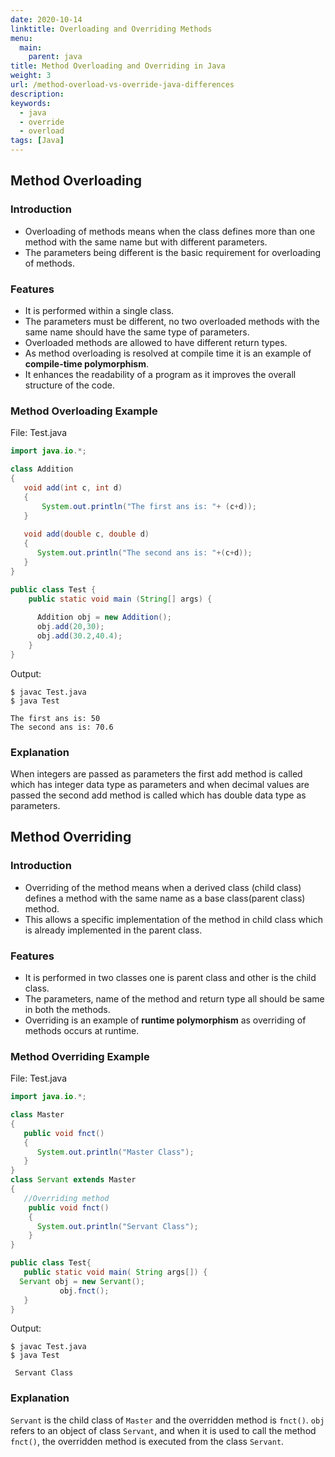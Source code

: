 ```yaml
---
date: 2020-10-14
linktitle: Overloading and Overriding Methods
menu:
  main:
    parent: java
title: Method Overloading and Overriding in Java
weight: 3
url: /method-overload-vs-override-java-differences
description: 
keywords:
  - java
  - override
  - overload
tags: [Java]  
---
```

## Method Overloading
###  Introduction
- Overloading of methods means when the class defines more than one method with the same name but with different parameters.
- The parameters being different is the basic requirement for overloading of methods.
     
### Features
- It is performed within a single class.
- The parameters must be different, no two overloaded methods with the same name should have the same type of parameters.
- Overloaded methods are allowed to have different return types.
- As method overloading is resolved at compile time it is an example of **compile-time polymorphism**.
- It enhances the readability of a program as it improves the overall structure of the code.

### Method Overloading Example
File: Test.java
```java
import java.io.*;

class Addition
{
   void add(int c, int d)
   {
       System.out.println("The first ans is: "+ (c+d));
   }
   
   void add(double c, double d)
   {
      System.out.println("The second ans is: "+(c+d));
   }
}

public class Test {
    public static void main (String[] args) {
   
      Addition obj = new Addition();
      obj.add(20,30);
      obj.add(30.2,40.4);
    }
}      
```
Output:
```console
$ javac Test.java
$ java Test

The first ans is: 50
The second ans is: 70.6
```
### Explanation
When integers are passed as parameters the first add method is called which has integer data type as parameters and when decimal values are passed the second add method is called which has double data type as parameters.

## Method Overriding

### Introduction

* Overriding of the method means when a derived class (child class) defines a method with the same name as a base class(parent class) method.
* This allows a specific implementation of the method in child class which is already implemented in the parent class.

### Features

* It is performed in two classes one is parent class and other is the child class.
* The parameters, name of the method and return type all should be same in both the methods.
* Overriding is an example of **runtime polymorphism** as overriding of methods occurs at runtime.

### Method Overriding Example
File: Test.java
```java
import java.io.*;

class Master
{
   public void fnct()
   {
      System.out.println("Master Class");
   }
}
class Servant extends Master
{
   //Overriding method
    public void fnct()
    {
      System.out.println("Servant Class");
    }
}

public class Test{
   public static void main( String args[]) {
  Servant obj = new Servant();
           obj.fnct();
   }
}
```
Output:
```console
$ javac Test.java
$ java Test

 Servant Class
```

### Explanation
`Servant` is the child class of `Master` and the overridden method is `fnct()`. `obj` refers to an object of class `Servant`, and when it is used to call the method `fnct()`, the overridden method is executed from the class `Servant`.

